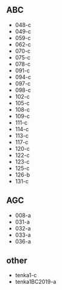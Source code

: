 ## ABC
- 048-c
- 049-c
- 059-c
- 062-c
- 070-c
- 075-c
- 078-c
- 091-c
- 094-c
- 097-c
- 098-c
- 102-c
- 105-c
- 108-c
- 109-c
- 111-c
- 114-c
- 113-c
- 117-c
- 120-c
- 122-c
- 123-c
- 125-c
- 126-b
- 131-c
## AGC
- 008-a
- 031-a
- 032-a
- 033-a
- 036-a
## other
- tenka1-c
- tenka1BC2019-a
